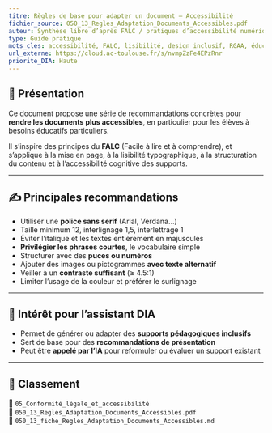 ```yaml
---
titre: Règles de base pour adapter un document – Accessibilité
fichier_source: 050_13_Regles_Adaptation_Documents_Accessibles.pdf
auteur: Synthèse libre d’après FALC / pratiques d’accessibilité numérique
type: Guide pratique
mots_cles: accessibilité, FALC, lisibilité, design inclusif, RGAA, éducation inclusive
url_externe: https://cloud.ac-toulouse.fr/s/nvmpZzFe4EPzRnr
priorite_DIA: Haute
---
```


## 📌 Présentation

Ce document propose une série de recommandations concrètes pour **rendre les documents plus accessibles**, en particulier pour les élèves à besoins éducatifs particuliers.

Il s’inspire des principes du **FALC** (Facile à lire et à comprendre), et s’applique à la mise en page, à la lisibilité typographique, à la structuration du contenu et à l’accessibilité cognitive des supports.

---

## ✍️ Principales recommandations

- Utiliser une **police sans serif** (Arial, Verdana…)
- Taille minimum 12, interlignage 1,5, interlettrage 1
- Éviter l’italique et les textes entièrement en majuscules
- **Privilégier les phrases courtes**, le vocabulaire simple
- Structurer avec des **puces ou numéros**
- Ajouter des images ou pictogrammes **avec texte alternatif**
- Veiller à un **contraste suffisant** (≥ 4.5:1)
- Limiter l’usage de la couleur et préférer le surlignage

---

## 🎯 Intérêt pour l’assistant DIA

- Permet de générer ou adapter des **supports pédagogiques inclusifs**
- Sert de base pour des **recommandations de présentation**
- Peut être **appelé par l’IA** pour reformuler ou évaluer un support existant

---

## 📂 Classement

📁 `05_Conformité_légale_et_accessibilité`  
📄 `050_13_Regles_Adaptation_Documents_Accessibles.pdf`  
📝 `050_13_fiche_Regles_Adaptation_Documents_Accessibles.md`
